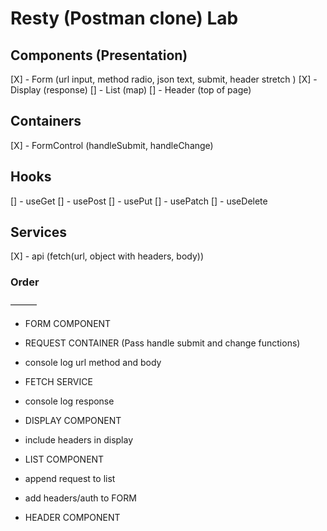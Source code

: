 # Resty (Postman clone) Lab


## Components (Presentation)
[X] - Form (url input, method radio, json text, submit, header stretch )
[X] - Display (response)
[] - List (map)
[] - Header (top of page)

## Containers
[X] - FormControl (handleSubmit, handleChange)

## Hooks
[] - useGet
[] - usePost
[] - usePut
[] - usePatch
[] - useDelete

## Services
[X] - api (fetch(url, object with headers, body))

### Order
——— 
- FORM COMPONENT
- REQUEST CONTAINER (Pass handle submit and change functions)
- console log url method and body
- FETCH SERVICE
- console log response
- DISPLAY COMPONENT
- include headers in display

- LIST COMPONENT
- append request to list
- add headers/auth to FORM
- HEADER COMPONENT
